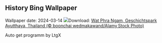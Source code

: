 ## History Bing Wallpaper
Wallpaper date: 2024-03-14
![](https://www.bing.com/th?id=OHR.AyutthayaTree_DE-DE1912781060_UHD.jpg&w=1000)Download: [Wat Phra Ngam, Geschichtspark Ayutthaya, Thailand (© boonchai wedmakawand/Alamy Stock Photo)](https://www.bing.com/th?id=OHR.AyutthayaTree_DE-DE1912781060_UHD.jpg)

Auto get programm by LtgX
